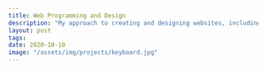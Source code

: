 ```yaml
---
title: Web Programming and Design
description: "My approach to creating and designing websites, including this one!"
layout: post
tags: 
date: 2020-10-10
image: "/assets/img/projects/keyboard.jpg"
---
```

